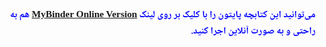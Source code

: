 
<div dir=rtl  style="font-family:'Noto Naskh Arabic';font-size:1.1em;color:blue;font-weight:bold">
می‌توانید این کتابچه پایتون را با کلیک بر روی لینک 
<a href="https://mybinder.org/v2/gh/smbanaie/NLP-With-Spacy/master?filepath=%2FChapter-1%2FIntroduction%20to%20spaCy.ipynb">MyBinder Online Version</a>
هم به راحتی و به صورت آنلاین اجرا کنید.
</div>
